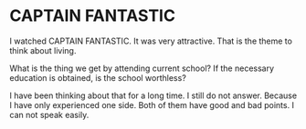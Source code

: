 # CAPTAIN FANTASTIC
I watched CAPTAIN FANTASTIC.
It was very attractive. That is the theme to think about living.

What is the thing we get by attending current school?
If the necessary education is obtained, is the school worthless?

I have been thinking about that for a long time. I still do not answer. Because I have only experienced one side.
Both of them have good and bad points. I can not speak easily.
